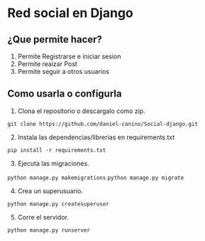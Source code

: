 # Red social en Django

## ¿Que permite hacer?

1. Permite Registrarse e iniciar sesion
2. Permite reaizar Post
3. Permite seguir a otros usuarios 


## Como usarla o configurla

1. Clona el repositorio o descargalo como zip.

`git clone https://github.com/daniel-canino/Social-django.git`

2. Instala las dependencias/librerias en requirements.txt

`pip install -r requirements.txt`

3. Ejecuta las migraciones.

`python manage.py makemigrations`
`python manage.py migrate`

4. Crea un superusuario.

`python manage.py createsuperuser`

5. Corre el servidor.

`python manage.py runserver`
